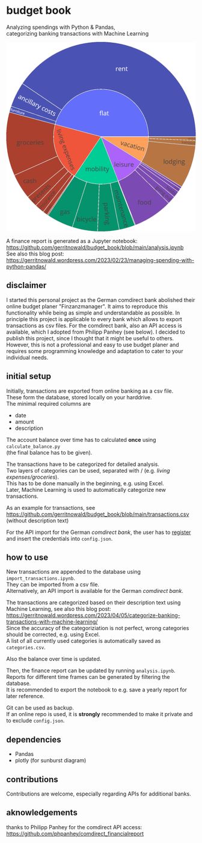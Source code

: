 # budget book
Analyzing spendings with Python &amp; Pandas,  
categorizing banking transactions with Machine Learning

![](https://raw.githubusercontent.com/gerritnowald/budget_book/main/sunburst.webp)

A finance report is generated as a Jupyter notebook:  
https://github.com/gerritnowald/budget_book/blob/main/analysis.ipynb  
See also this blog post:  
https://gerritnowald.wordpress.com/2023/02/23/managing-spending-with-python-pandas/

## disclaimer

I started this personal project as the German comdirect bank abolished their online budget planer "Finzanzmanager". It aims to reproduce this functionality while being as simple and understandable as possible. In principle this project is applicable to every bank which allows to export transactions as csv files. For the comdirect bank, also an API access is available, which I adopted from Philipp Panhey (see below). I decided to publish this project, since I thought that it might be useful to others. However, this is not a professional and easy to use budget planer and requires some programming knowledge and adaptation to cater to your individual needs.

## initial setup

Initially, transactions are exported from online banking as a csv file.  
These form the database, stored locally on your harddrive.  
The minimal required columns are
- date
- amount
- description

The account balance over time has to calculated **once** using `calculate_balance.py`  
(the final balance has to be given).

The transactions have to be categorized for detailed analysis.  
Two layers of categories can be used, separated with / (e.g. *living expenses/groceries*).  
This has to be done manually in the beginning, e.g. using Excel.  
Later, Machine Learning is used to automatically categorize new transactions.

As an example for transactions, see  
https://github.com/gerritnowald/budget_book/blob/main/transactions.csv  
(without description text)

For the API import for the German *comdirect bank*, the user has to [register](https://www.comdirect.de/cms/kontakt-zugaenge-api.html) and insert the credentials into `config.json`.

## how to use

New transactions are appended to the database using `import_transactions.ipynb`.  
They can be imported from a csv file.  
Alternatively, an API import is available for the German *comdirect bank*.

The transactions are categorized based on their description text using Machine Learning, see also this blog post:  
https://gerritnowald.wordpress.com/2023/04/05/categorize-banking-transactions-with-machine-learning/  
Since the accuracy of the categoriziation is not perfect, wrong categories should be corrected, e.g. using Excel.  
A list of all currently used categories is automatically saved as `categories.csv`.  

Also the balance over time is updated.

Then, the finance report can be updated by running `analysis.ipynb`.  
Reports for different time frames can be generated by filtering the database.  
It is recommended to export the notebook to e.g. save a yearly report for later reference.

Git can be used as backup.  
If an online repo is used, it is **strongly** recommended to make it private and to exclude `config.json`.

## dependencies

- Pandas
- plotly (for sunburst diagram)

## contributions

Contributions are welcome, especially regarding APIs for additional banks.

## aknowledgements

thanks to Philipp Panhey for the comdirect API access:  
https://github.com/phpanhey/comdirect_financialreport  
